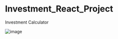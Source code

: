 # Investment_React_Project
 Investment Calculator

 ![image](https://github.com/meshwamehta/Investment_React_Project/assets/130814307/98286875-2c5f-402d-913e-7e798c4e3985)

